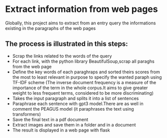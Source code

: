 # Extract information from web pages
Globally, this project aims to extract from an entry query the informations existing in the paragraphs of the web pages
## The process is illustrated in this steps:
* Scrap the links related to the  words of the query 
* For each link, with the python library BeautifulSoup,scrap all paraghs from the web page
* Define the key words of each paraghraps and sorted theirs scores from the most  to least relevant in purpose to specify the wanted paraph using  TF-IDF scheme (The inverse document frequency is a measure of the importance of the term in the whole corpus.It aims to give greater weight to less frequent terms, considered to be more discriminating) 
* Takes the input paragraph and splits it into a list of sentences
* Paraphrase each sentence with gpt3 model.There are as well in comment the PEAGUS model (it paraphrases the text using transformers)
* Save the final text in a pdf document
* Extract images and save them in a folder and in a document
* The result is displayed in a web  page with flask
